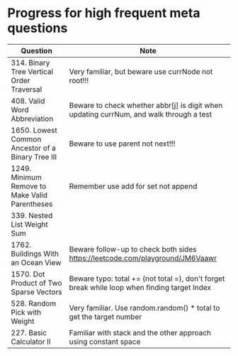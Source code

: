 # Progress for high frequent meta questions
| Question                | Note                         
| ------------------------| ------------------------------ 
| 314. Binary Tree Vertical Order Traversal | Very familiar, but beware use currNode not root!!!
| 408. Valid Word Abbreviation | Beware to check whether abbr[j] is digit when updating currNum, and walk through a test
| 1650. Lowest Common Ancestor of a Binary Tree III | Beware to use parent not next!!! 
| 1249. Minimum Remove to Make Valid Parentheses | Remember use add for set not append
| 339. Nested List Weight Sum | 
| 1762. Buildings With an Ocean View | Beware follow-up to check both sides https://leetcode.com/playground/JM6Vaawr
| 1570. Dot Product of Two Sparse Vectors | Beware typo: total += (not total =), don't forget break while loop when finding target Index
| 528. Random Pick with Weight | Very familiar. Use random.random() * total to get the target number
| 227. Basic Calculator II | Familiar with stack and the other approach using constant space

